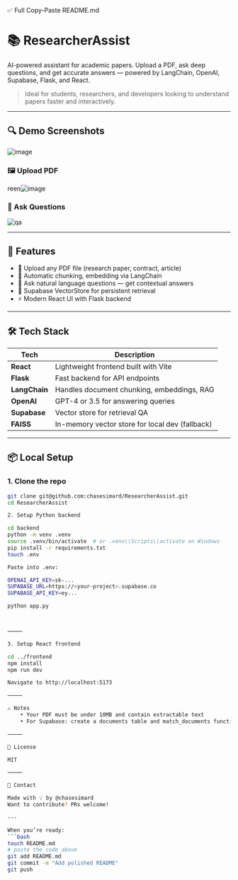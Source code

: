 

✅ Full Copy-Paste README.md

# 📚 ResearcherAssist

AI-powered assistant for academic papers. Upload a PDF, ask deep questions, and get accurate answers — powered by LangChain, OpenAI, Supabase, Flask, and React.

> Ideal for students, researchers, and developers looking to understand papers faster and interactively.

---

## 🔍 Demo Screenshots
![image](https://github.com/user-attachments/assets/91d0869d-03cd-4aaa-80fa-03ca3904c33a)



### 🖼️ Upload PDF
reen![image](https://github.com/user-attachments/assets/b50059e6-10ac-46fe-a28f-ba75a9c54d93)


### 💬 Ask Questions
![qa](screenshots/qa.png)

---

## 🚀 Features

- 📄 Upload any PDF file (research paper, contract, article)
- 🧠 Automatic chunking, embedding via LangChain
- 🔎 Ask natural language questions — get contextual answers
- 💾 Supabase VectorStore for persistent retrieval
- ⚡ Modern React UI with Flask backend

---

## 🛠 Tech Stack

| Tech | Description |
|------|-------------|
| **React** | Lightweight frontend built with Vite |
| **Flask** | Fast backend for API endpoints |
| **LangChain** | Handles document chunking, embeddings, RAG |
| **OpenAI** | GPT-4 or 3.5 for answering queries |
| **Supabase** | Vector store for retrieval QA |
| **FAISS** | In-memory vector store for local dev (fallback) |

---

## 📦 Local Setup

### 1. Clone the repo

```bash
git clone git@github.com:chasesimard/ResearcherAssist.git
cd ResearcherAssist

2. Setup Python backend

cd backend
python -m venv .venv
source .venv/bin/activate  # or .venv\\Scripts\\activate on Windows
pip install -r requirements.txt
touch .env

Paste into .env:

OPENAI_API_KEY=sk-...
SUPABASE_URL=https://<your-project>.supabase.co
SUPABASE_API_KEY=ey...

python app.py



⸻

3. Setup React frontend

cd ../frontend
npm install
npm run dev

Navigate to http://localhost:5173

⸻

⚠️ Notes
	• Your PDF must be under 10MB and contain extractable text
	• For Supabase: create a documents table and match_documents function (see supabase.sql if included)

⸻

📄 License

MIT

⸻

👋 Contact

Made with 💡 by @chasesimard
Want to contribute? PRs welcome!

---

When you’re ready:
```bash
touch README.md
# paste the code above
git add README.md
git commit -m "Add polished README"
git push
